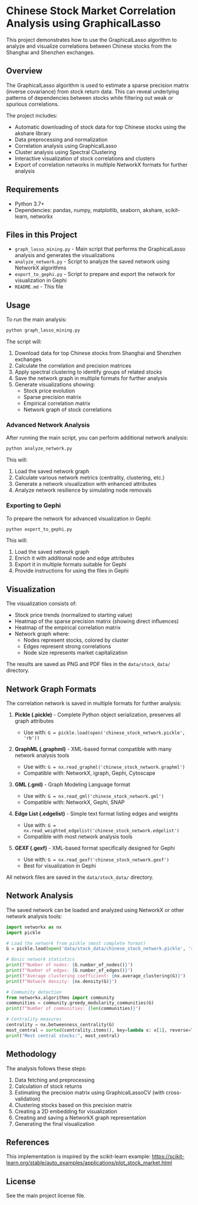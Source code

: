 # Chinese Stock Market Correlation Analysis using GraphicalLasso

This project demonstrates how to use the GraphicalLasso algorithm to analyze and visualize correlations between Chinese stocks from the Shanghai and Shenzhen exchanges.

## Overview

The GraphicalLasso algorithm is used to estimate a sparse precision matrix (inverse covariance) from stock return data. This can reveal underlying patterns of dependencies between stocks while filtering out weak or spurious correlations.

The project includes:
- Automatic downloading of stock data for top Chinese stocks using the akshare library
- Data preprocessing and normalization
- Correlation analysis using GraphicalLasso
- Cluster analysis using Spectral Clustering
- Interactive visualization of stock correlations and clusters
- Export of correlation networks in multiple NetworkX formats for further analysis

## Requirements

- Python 3.7+
- Dependencies: pandas, numpy, matplotlib, seaborn, akshare, scikit-learn, networkx

## Files in this Project

- `graph_lasso_mining.py` - Main script that performs the GraphicalLasso analysis and generates the visualizations
- `analyze_network.py` - Script to analyze the saved network using NetworkX algorithms
- `export_to_gephi.py` - Script to prepare and export the network for visualization in Gephi
- `README.md` - This file

## Usage

To run the main analysis:

```bash
python graph_lasso_mining.py
```

The script will:
1. Download data for top Chinese stocks from Shanghai and Shenzhen exchanges
2. Calculate the correlation and precision matrices
3. Apply spectral clustering to identify groups of related stocks
4. Save the network graph in multiple formats for further analysis
5. Generate visualizations showing:
   - Stock price evolution
   - Sparse precision matrix
   - Empirical correlation matrix
   - Network graph of stock correlations

### Advanced Network Analysis

After running the main script, you can perform additional network analysis:

```bash
python analyze_network.py
```

This will:
1. Load the saved network graph
2. Calculate various network metrics (centrality, clustering, etc.)
3. Generate a network visualization with enhanced attributes
4. Analyze network resilience by simulating node removals

### Exporting to Gephi

To prepare the network for advanced visualization in Gephi:

```bash
python export_to_gephi.py
```

This will:
1. Load the saved network graph
2. Enrich it with additional node and edge attributes
3. Export it in multiple formats suitable for Gephi
4. Provide instructions for using the files in Gephi

## Visualization

The visualization consists of:
- Stock price trends (normalized to starting value)
- Heatmap of the sparse precision matrix (showing direct influences)
- Heatmap of the empirical correlation matrix
- Network graph where:
  - Nodes represent stocks, colored by cluster
  - Edges represent strong correlations
  - Node size represents market capitalization

The results are saved as PNG and PDF files in the `data/stock_data/` directory.

## Network Graph Formats

The correlation network is saved in multiple formats for further analysis:

1. **Pickle (.pickle)** - Complete Python object serialization, preserves all graph attributes
   - Use with: `G = pickle.load(open('chinese_stock_network.pickle', 'rb'))`

2. **GraphML (.graphml)** - XML-based format compatible with many network analysis tools
   - Use with: `G = nx.read_graphml('chinese_stock_network.graphml')`
   - Compatible with: NetworkX, igraph, Gephi, Cytoscape

3. **GML (.gml)** - Graph Modeling Language format
   - Use with: `G = nx.read_gml('chinese_stock_network.gml')`
   - Compatible with: NetworkX, Gephi, SNAP

4. **Edge List (.edgelist)** - Simple text format listing edges and weights
   - Use with: `G = nx.read_weighted_edgelist('chinese_stock_network.edgelist')`
   - Compatible with most network analysis tools

5. **GEXF (.gexf)** - XML-based format specifically designed for Gephi
   - Use with: `G = nx.read_gexf('chinese_stock_network.gexf')`
   - Best for visualization in Gephi

All network files are saved in the `data/stock_data/` directory.

## Network Analysis

The saved network can be loaded and analyzed using NetworkX or other network analysis tools:

```python
import networkx as nx
import pickle

# Load the network from pickle (most complete format)
G = pickle.load(open('data/stock_data/chinese_stock_network.pickle', 'rb'))

# Basic network statistics
print(f"Number of nodes: {G.number_of_nodes()}")
print(f"Number of edges: {G.number_of_edges()}")
print(f"Average clustering coefficient: {nx.average_clustering(G)}")
print(f"Network density: {nx.density(G)}")

# Community detection
from networkx.algorithms import community
communities = community.greedy_modularity_communities(G)
print(f"Number of communities: {len(communities)}")

# Centrality measures
centrality = nx.betweenness_centrality(G)
most_central = sorted(centrality.items(), key=lambda x: x[1], reverse=True)[:10]
print("Most central stocks:", most_central)
```

## Methodology

The analysis follows these steps:
1. Data fetching and preprocessing
2. Calculation of stock returns
3. Estimating the precision matrix using GraphicalLassoCV (with cross-validation)
4. Clustering stocks based on this precision matrix
5. Creating a 2D embedding for visualization
6. Creating and saving a NetworkX graph representation
7. Generating the final visualization

## References

This implementation is inspired by the scikit-learn example:
https://scikit-learn.org/stable/auto_examples/applications/plot_stock_market.html

## License

See the main project license file. 